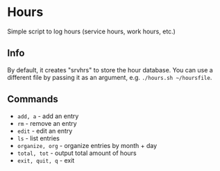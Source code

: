 # Hours

Simple script to log hours (service hours, work hours, etc.)

## Info

By default, it creates "srvhrs" to store the hour database. You can use a different file by passing it as an argument, e.g. `./hours.sh ~/hoursfile`.

## Commands

* `add, a` - add an entry
* `rm` - remove an entry
* `edit` - edit an entry
* `ls` - list entries
* `organize, org` - organize entries by month + day
* `total, tot` - output total amount of hours
* `exit, quit, q` - exit

